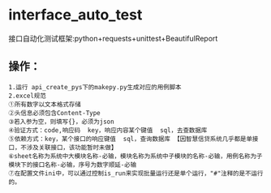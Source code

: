 # interface_auto_test
接口自动化测试框架:python+requests+unittest+BeautifulReport
## 操作：
    1.运行 api_create_pys下的makepy.py生成对应的用例脚本
    2.excel规范
    ①所有数字以文本格式存储
    ②头信息必须包含Content-Type
    ③若入参为空，则填写{}，必须为json
    ④验证方式：code,响应码  key，响应内容某个键值  sql，去查数据库
    ⑤依赖方式：key，某个接口的响应键值  sql，查询数据库 【因智慧信贷系统几乎都是单接口，不涉及关联接口，该功能暂时未做】
    ⑥sheet名称为系统中大模块名称-必输，模块名称为系统中子模块的名称-必输，用例名称为子模块下的接口名称-必输，序号为数字顺延-必输
    ⑦在配置文件ini中，可以通过控制is_run来实现批量运行还是单个运行，"#"注释的是不运行的。
